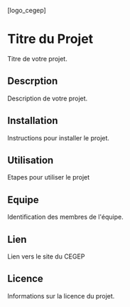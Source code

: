 [logo_cegep]

# Titre du Projet

Titre de votre projet.


## Descrption
Description de votre projet.

## Installation

Instructions pour installer le projet.

## Utilisation

Etapes pour utiliser le projet

## Equipe

Identification des membres de l'équipe.

## Lien

Lien vers le site du CEGEP

## Licence

Informations sur la licence du projet.

